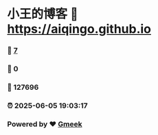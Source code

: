 # 小王的博客 :link: https://aiqingo.github.io 
### :page_facing_up: [7](https://aiqingo.github.io/tag.html) 
### :speech_balloon: 0 
### :hibiscus: 127696 
### :alarm_clock: 2025-06-05 19:03:17 
### Powered by :heart: [Gmeek](https://github.com/Meekdai/Gmeek)
